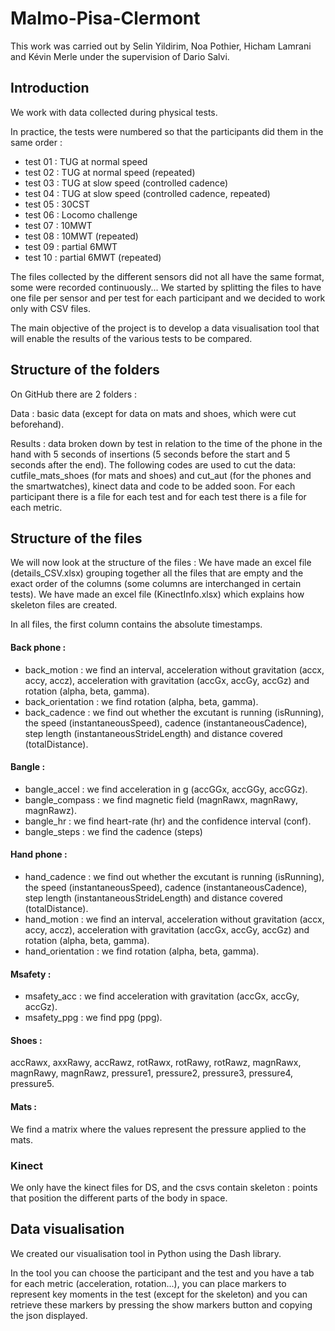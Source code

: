 # Malmo-Pisa-Clermont 

This work was carried out by Selin Yildirim, Noa Pothier, Hicham Lamrani and Kévin Merle under the supervision of Dario Salvi. 

## Introduction
We work with data collected during physical tests.

In practice, the tests were numbered so that the participants did them in the same order :
-	test 01 : TUG at normal speed 
-	test 02 : TUG at normal speed (repeated) 
-	test 03 : TUG at slow speed (controlled cadence) 
-	test 04 : TUG at slow speed (controlled cadence, repeated) 
-	test 05 : 30CST 
-	test 06 : Locomo challenge 
-	test 07 : 10MWT 
-	test 08 : 10MWT (repeated) 
-	test 09 : partial 6MWT
-	test 10 : partial 6MWT (repeated)

The files collected by the different sensors did not all have the same format, some were recorded continuously... We started by splitting the files to have one file per sensor and per test for each participant and we decided to work only with CSV files.

The main objective of the project is to develop a data visualisation tool that will enable the results of the various tests to be compared.

## Structure of the folders
On GitHub there are 2 folders :

Data : basic data (except for data on mats and shoes, which were cut beforehand).

Results : data broken down by test in relation to the time of the phone in the hand with 5 seconds of insertions (5 seconds before the start and 5 seconds after the end). The following codes are used to cut the data: cutfile_mats_shoes (for mats and shoes) and cut_aut (for the phones and the smartwatches), kinect data and code to be added soon.
For each participant there is a file for each test and for each test there is a file for each metric.

## Structure of the files
We will now look at the structure of the files : 
We have made an excel file (details_CSV.xlsx) grouping together all the files that are empty and the exact order of the columns (some columns are interchanged in certain tests).
We have made an excel file (KinectInfo.xlsx) which explains how skeleton files are created.

In all files, the first column contains the absolute timestamps. 
#### Back phone :
- back_motion : we find an interval, acceleration without gravitation (accx, accy, accz), acceleration with gravitation (accGx, accGy, accGz) and rotation (alpha, beta, gamma).
- back_orientation : we find rotation (alpha, beta, gamma).
- back_cadence : we find out whether the excutant is running (isRunning), the speed (instantaneousSpeed), cadence (instantaneousCadence), step length (instantaneousStrideLength) and distance covered (totalDistance).

#### Bangle :
- bangle_accel : we find acceleration in g (accGGx, accGGy, accGGz).
- bangle_compass : we find magnetic field (magnRawx, magnRawy, magnRawz).
- bangle_hr : we find heart-rate (hr) and the confidence interval (conf).
- bangle_steps : we find the cadence (steps)

#### Hand phone : 
- hand_cadence : we find out whether the excutant is running (isRunning), the speed (instantaneousSpeed), cadence (instantaneousCadence), step length (instantaneousStrideLength) and distance covered (totalDistance).
- hand_motion : we find an interval, acceleration without gravitation (accx, accy, accz), acceleration with gravitation (accGx, accGy, accGz) and rotation (alpha, beta, gamma).
- hand_orientation : we find rotation (alpha, beta, gamma).

#### Msafety :
- msafety_acc : we find acceleration with gravitation (accGx, accGy, accGz).
- msafety_ppg : we find ppg (ppg).

#### Shoes : 
accRawx, axxRawy, accRawz, rotRawx, rotRawy, rotRawz, magnRawx, magnRawy, magnRawz, pressure1, pressure2, pressure3, pressure4, pressure5.

#### Mats :
We find a matrix where the values represent the pressure applied to the mats.

### Kinect 
We only have the kinect files for DS, and the csvs contain skeleton : points that position the different parts of the body in space. 

## Data visualisation
We created our visualisation tool in Python using the Dash library. 

In the tool you can choose the participant and the test and you have a tab for each metric (acceleration, rotation...), you can place markers to represent key moments in the test (except for the skeleton) and you can retrieve these markers by pressing the show markers button and copying the json displayed.